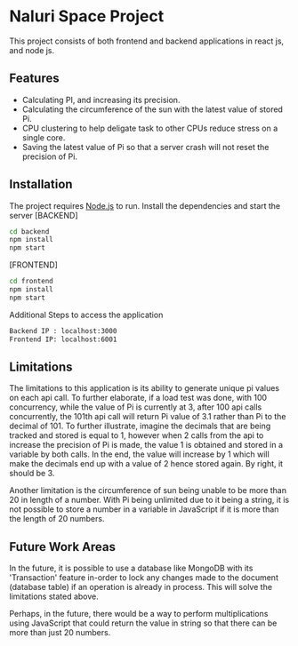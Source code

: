 # Naluri Space Project

This project consists of both frontend and backend applications in react js, and node js.

## Features

- Calculating PI, and increasing its precision.
- Calculating the circumference of the sun with the latest value of stored Pi.
- CPU clustering to help deligate task to other CPUs reduce stress on a single core.
- Saving the latest value of Pi so that a server crash will not reset the precision of Pi.

## Installation

The project requires [Node.js](https://nodejs.org/) to run.
Install the dependencies and start the server
[BACKEND]

```sh
cd backend
npm install
npm start
```

[FRONTEND]

```sh
cd frontend
npm install
npm start
```

Additional Steps to access the application

```sh
Backend IP : localhost:3000
Frontend IP: localhost:6001
```

## Limitations

The limitations to this application is its ability to generate unique pi values on each api call. To further elaborate, if a load test was done, with 100 concurrency, while the value of Pi is currently at 3, after 100 api calls concurrently, the 101th api call will return Pi value of 3.1 rather than Pi to the decimal of 101. To further illustrate, imagine the decimals that are being tracked and stored is equal to 1, however when 2 calls from the api to increase the precision of Pi is made, the value 1 is obtained and stored in a variable by both calls. In the end, the value will increase by 1 which will make the decimals end up with a value of 2 hence stored again. By right, it should be 3.

Another limitation is the circumference of sun being unable to be more than 20 in length of a number. With Pi being unlimited due to it being a string, it is not possible to store a number in a variable in JavaScript if it is more than the length of 20 numbers.

## Future Work Areas

In the future, it is possible to use a database like MongoDB with its 'Transaction' feature in-order to lock any changes made to the document (database table) if an operation is already in process. This will solve the limitations stated above.

Perhaps, in the future, there would be a way to perform multiplications using JavaScript that could return the value in string so that there can be more than just 20 numbers.

